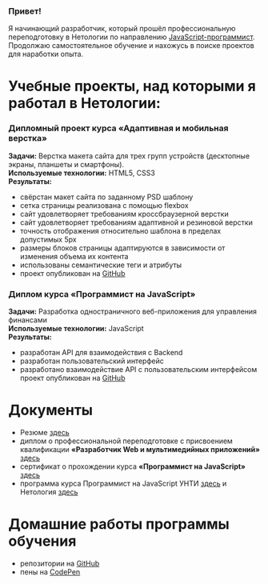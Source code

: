 ### Привет!
Я начинающий разработчик, который прошёл профессиональную переподготовку в Нетологии по направлению [JavaScript-программист](https://cat.2035.university/rall/course/11205/).</br>
Продолжаю самостоятельное обучение и нахожусь в поиске проектов для наработки опыта.

# Учебные проекты, над которыми я работал в Нетологии:

### Дипломный проект курса «Адаптивная и мобильная верстка»
**Задачи:** Верстка макета сайта для трех групп устройств (десктопные экраны, планшеты и смартфоны).</br>
**Используемые технологии:** HTML5, CSS3</br>
**Результаты:** 
* свёрстан макет сайта по заданному PSD шаблону
* сетка страницы реализована с помощью flexbox
* сайт удовлетворяет требованиям кроссбраузерной верстки
* сайт удовлетворяет требованиям адаптивной и резиновой верстки
* точность отображения относительно шаблона в пределах допустимых 5px
* размеры блоков страницы адаптируются в зависимости от изменения объема их контента
* использованы семантические теги и атрибуты
* проект опубликован на [GitHub](https://github.com/Lopaaatin/mq-diplom2.git)


### Диплом курса «Программист на JavaScript»
**Задачи:** Разработка одностраничного веб-приложения для управления финансами</br>
**Используемые технологии:** JavaScript</br>
**Результаты:** 
* разработан API для взаимодействия с Backend
* разработан пользовательский интерфейс
* разработано взаимодействие API с пользовательским интерфейсом
проект опубликован на [GitHub](https://github.com/Lopaaatin/bhj-diploma.git)


# Документы
* Резюме [здесь](https://docs.google.com/document/d/1fD7Ank1r4khlhh4kD03OCjfvAaFkMy-c1_-jE7ZJXIQ/edit?usp=sharing)
* диплом о профессиональной переподготовке с присвоением квалификации **«Разработчик Web и мультимедийных приложений»** [здесь](https://github.com/Lopaaatin/Lopaaatin/blob/main/docs/Diploma.md)
* сертификат о прохождении курса **«Программист на JavaScript»** [здесь](https://github.com/Lopaaatin/Lopaaatin/blob/main/docs/certificate.pdf)
* программа курса Программист на JavaScript УНТИ [здесь](https://cat.2035.university/rall/course/11205/)
 и Нетология [здесь](https://netology.ru/programs/fepdc?notactual=yes#/:~:text=%D0%A1%D0%BE%D0%B2%D0%BC%D0%B5%D1%81%D1%82%D0%BD%D0%BE%20%D1%81-,%D0%9F%D1%80%D0%BE%D0%B3%D1%80%D0%B0%D0%BC%D0%BC%D0%B8%D1%81%D1%82,-%D0%BD%D0%B0%C2%A0JavaScript)
# Домашние работы программы обучения
* репозитории на [GitHub](https://github.com/Lopaaatin?tab=repositories)
* пены на [CodePen](https://codepen.io/lopaaatin)


